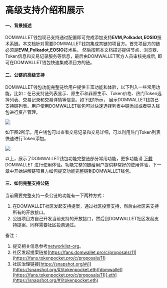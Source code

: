 # 高级支持介绍和展示

#### 一、背景描述 <a href="#yi-bei-jing-miao-shu" id="yi-bei-jing-miao-shu"></a>

DOMWALLET钱包现已支持通过配置即可完成添加支持**EVM,Polkadot,EOSIO**技术系链。本文档针对需要DOMWALLET钱包集成其链的项目方。首先项目方的链必须是**EVM,Polkadot,EOSIO**技术系， 然后按照本文档描述提供节点、浏览器、Token信息和交易记录服务等信息，最后由DOMWALLET官方人员审核完成后, 即可在DOMWALLET钱包快速集成项目方的链。

#### 二、公链的高级支持 <a href="#er-gong-lian-de-gao-ji-zhi-chi" id="er-gong-lian-de-gao-ji-zhi-chi"></a>

​DOMWALLET钱包功能完整链给用户提供丰富功能和体验，以下列入一些常用功能，比如：在已支持链列表显示、原生币和非原生币、Token价格、热门Token选择列表、交易记录和交易详情等信息。如下图1所示， 展示DOMWALLET钱包已支持链列表。用户使用DOMWALLET钱包可以快速选择列表中链添加或者导入钱包进行资产管理。

![](https://help.tokenpocket.pro/~gitbook/image?url=https%3A%2F%2F213089712-files.gitbook.io%2F%7E%2Ffiles%2Fv0%2Fb%2Fgitbook-x-prod.appspot.com%2Fo%2Fspaces%252FRjeSa1rqnubm9jQ67F9z%252Fuploads%252FjkS7Hxhc6O0Q8GSMGyjK%252Fimage-yuqi-1.png%3Falt%3Dmedia%26token%3D21c63be9-4449-40fa-993f-14683484dd8f\&width=768\&dpr=4\&quality=100\&sign=aeb58530\&sv=2)

​ 如下图2所示，用户钱包可以查看交易记录和交易详细，可以利用热门Token列表快速进行Token添加。

![](https://help.tokenpocket.pro/~gitbook/image?url=https%3A%2F%2F213089712-files.gitbook.io%2F%7E%2Ffiles%2Fv0%2Fb%2Fgitbook-x-prod.appspot.com%2Fo%2Fspaces%252FRjeSa1rqnubm9jQ67F9z%252Fuploads%252FKxGlz4RrOt3ZkXYEKu6Z%252Fimage-yuqi-2.png%3Falt%3Dmedia%26token%3D3c5122d0-39a2-4d14-80f5-4fcaa0b0a8bd\&width=768\&dpr=4\&quality=100\&sign=34b08a49\&sv=2)

​以上，展示了DOMWALLET钱包功能完整链部分常用功能，更多功能请 [下载](https://tokenpocket.pro/)DOMWALLET 进行使用体验。功能完整的链给用户提供非常好的使用体验，下一章中开始讲解链项目方如何提交功能完整链到DOMWALLET钱包。

#### 三、如何完整支持公链 <a href="#san-ru-he-wan-zheng-zhi-chi-gong-lian" id="san-ru-he-wan-zheng-zhi-chi-gong-lian"></a>

​当前需要完整支持一条公链的功能有一下两种方式：

1. 在DOMWALLET社区发起支持提案，通过社区投票支持，然后由社区来支持所有的开放接口。
2. 公链项目方自己开发当前支持的开放接口，然后到DOMWALLET社区发起支持提案，同样需要社区投票通过。

备注：

1. 提交相关信息参考[networklist-org](https://github.com/TP-Lab/networklist-org)。
2. 社区发起提案链接[https://fans.domwallet.pro/c/proposals/11](https://fans.tokenpocket.pro/c/proposals/11)
3. 社区治理链接[https://snapshot.org/#/i](https://snapshot.org/#/itokenpocket.eth)[domwallet](https://fans.tokenpocket.pro/c/proposals/11)[.eth](https://snapshot.org/#/itokenpocket.eth)

